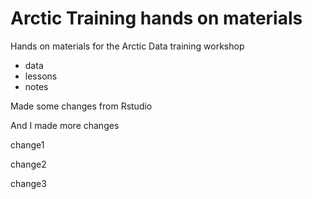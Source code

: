 # Arctic Training hands on materials

Hands on materials for the Arctic Data training workshop

* data
* lessons
* notes

Made some changes from Rstudio

And I made more changes

change1

change2

change3
